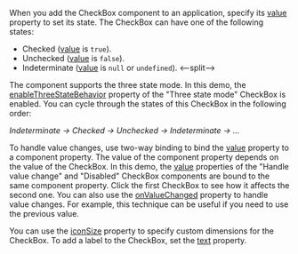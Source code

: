 When you add the CheckBox component to an application, specify its [value](/Documentation/ApiReference/UI_Components/dxCheckBox/Configuration/#value) property to set its state. The CheckBox can have one of the following states:  

- Checked ([value](/Documentation/ApiReference/UI_Components/dxCheckBox/Configuration/#value) is `true`).
- Unchecked ([value](/Documentation/ApiReference/UI_Components/dxCheckBox/Configuration/#value) is `false`).
- Indeterminate ([value](/Documentation/ApiReference/UI_Components/dxCheckBox/Configuration/#value) is `null` or `undefined`).
<--split-->

The component supports the three state mode. In this demo, the [enableThreeStateBehavior](/Documentation/ApiReference/UI_Components/dxCheckBox/Configuration/#enableThreeStateBehavior) property of the "Three state mode" CheckBox is enabled. You can cycle through the states of this CheckBox in the following order:

*Indeterminate → Checked → Unchecked → Indeterminate →  ...*

To handle value changes, use two-way binding to bind the [value](/Documentation/ApiReference/UI_Components/dxCheckBox/Configuration/#value) property to a component property. The value of the component property depends on the value of the CheckBox. In this demo, the [value](/Documentation/ApiReference/UI_Components/dxCheckBox/Configuration/#value) properties of the "Handle value change" and "Disabled" CheckBox components are bound to the same component property. Click the first CheckBox to see how it affects the second one. You can also use the [onValueChanged](/Documentation/ApiReference/UI_Components/dxCheckBox/Configuration/#onValueChanged) property to handle value changes. For example, this technique can be useful if you need to use the previous value.

You can use the [iconSize](/Documentation/ApiReference/UI_Components/dxCheckBox/Configuration/#iconSize) property to specify custom dimensions for the CheckBox. To add a label to the CheckBox, set the [text](/Documentation/ApiReference/UI_Components/dxCheckBox/Configuration/#text) property.